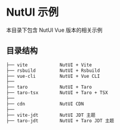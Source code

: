 # NutUI 示例

本目录下包含 NutUI Vue 版本的相关示例

## 目录结构

```bash
├── vite            NutUI + Vite
├── rsbuild         NutUI + Rsbuild
├── vue-cli         NutUI + Vue CLI
├──
├── taro            NutUI + Taro
├── taro-tsx        NutUI + Taro + TSX
├──
├── cdn             NutUI CDN
├──
├── vite-jdt        NutUI JDT 主题
├── taro-jdt        NutUI + Taro JDT 主题

```
